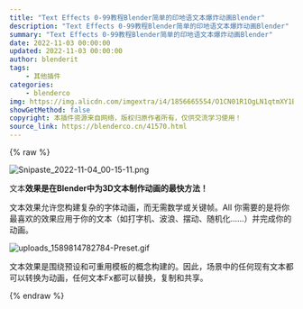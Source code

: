 ```yaml
---
title: "Text Effects 0-99教程Blender简单的印地语文本爆炸动画Blender"
description: "Text Effects 0-99教程Blender简单的印地语文本爆炸动画Blender"
summary: "Text Effects 0-99教程Blender简单的印地语文本爆炸动画Blender"
date: 2022-11-03 00:00:00
updated: 2022-11-03 00:00:00
author: blenderit
tags: 
    - 其他插件
categories:
    - blenderco
img: https://img.alicdn.com/imgextra/i4/1856665554/O1CN01R1OgLN1qtmXY1Bte4_!!1856665554.png
showGetMethod: false
copyright: 本插件资源来自网络，版权归原作者所有，仅供交流学习使用！
source_link: https://blenderco.cn/41570.html
---
```


{% raw %}
<p><img class="aligncenter" src="https://img.alicdn.com/imgextra/i4/1856665554/O1CN01R1OgLN1qtmXY1Bte4_!!1856665554.png" alt="Snipaste_2022-11-04_00-15-11.png"></p><p>文本<strong>效果是在</strong><strong>Blender中为3D文本制作动画的最快方法！</strong></p><p><span>文本效果允许您构建复杂的字体动画，而无需数学或关键帧。AlI 你需要的是将你最喜欢的效果应用于你的文本（如打字机、波浪、摆动、随机化……）并完成你的动画。</span></p><p><img src="https://img.alicdn.com/imgextra/i4/1856665554/O1CN01poxkPo1qtmXY1I4Vm_!!1856665554.gif" alt="uploads_1589814782784-Preset.gif"></p><p>文本效果是围绕预设和可重用模板的概念构建的。因此，场景中的任何现有文本都可以转换为动画，任何文本Fx都可以替换，复制和共享。</p>
<div style="display: none">blenderco</div>
{% endraw %}